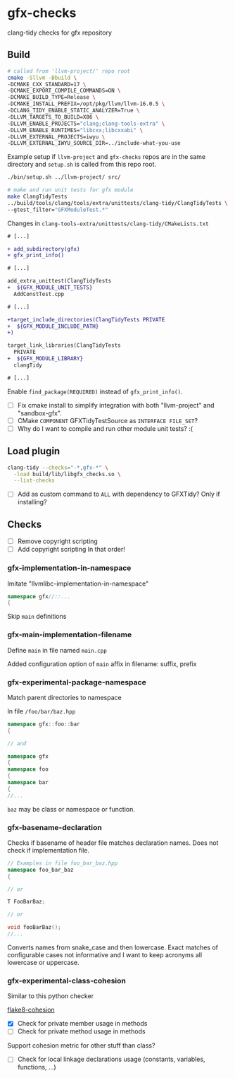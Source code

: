 # gfx-checks

clang-tidy checks for gfx repository

## Build

```sh
# called from 'llvm-project/' repo root
cmake -Sllvm -Bbuild \
-DCMAKE_CXX_STANDARD=17 \
-DCMAKE_EXPORT_COMPILE_COMMANDS=ON \
-DCMAKE_BUILD_TYPE=Release \
-DCMAKE_INSTALL_PREFIX=/opt/pkg/llvm/llvm-16.0.5 \
-DCLANG_TIDY_ENABLE_STATIC_ANALYZER=True \
-DLLVM_TARGETS_TO_BUILD=X86 \
-DLLVM_ENABLE_PROJECTS="clang;clang-tools-extra" \
-DLLVM_ENABLE_RUNTIMES="libcxx;libcxxabi" \
-DLLVM_EXTERNAL_PROJECTS=iwyu \
-DLLVM_EXTERNAL_IWYU_SOURCE_DIR=../include-what-you-use
```

Example setup if `llvm-project` and `gfx-checks` repos are in the
same directory and `setup.sh` is called from this repo root.

```sh
./bin/setup.sh ../llvm-project/ src/
```

```sh
# make and run unit tests for gfx module
make ClangTidyTests
../build/tools/clang/tools/extra/unittests/clang-tidy/ClangTidyTests \
--gtest_filter="GFXModuleTest.*"
```

Changes in `clang-tools-extra/unittests/clang-tidy/CMakeLists.txt`
```diff
# [...]

+ add_subdirectory(gfx)
+ gfx_print_info()

# [...]

add_extra_unittest(ClangTidyTests
+  ${GFX_MODULE_UNIT_TESTS}
  AddConstTest.cpp

# [...]

+target_include_directories(ClangTidyTests PRIVATE
+  ${GFX_MODULE_INCLUDE_PATH}
+)

target_link_libraries(ClangTidyTests
  PRIVATE
+  ${GFX_MODULE_LIBRARY}
  clangTidy

# [...]
```

Enable `find_package(REQUIRED)` instead of `gfx_print_info()`.
- [ ] Fix cmake install to simplify integration with both "llvm-project" and "sandbox-gfx".
- [ ] CMake `COMPONENT` GFXTidyTestSource as `INTERFACE FILE_SET`?
- [ ] Why do I want to compile and run other module unit tests? :(

## Load plugin

```bash
clang-tidy --checks="-*,gfx-*" \
  -load build/lib/libgfx_checks.so \
  --list-checks
```

- [ ] Add as custom command to `ALL` with dependency to GFXTidy? Only if installing?

## Checks

- [ ] Remove copyright scripting
- [ ] Add copyright scripting
In that order!

### gfx-implementation-in-namespace

Imitate "llvmlibc-implementation-in-namespace"

```cpp
namespace gfx//::...
{
```

Skip `main` definitions

### gfx-main-implementation-filename

Define `main` in file named `main.cpp`

Added configuration option of `main` affix in filename: suffix, prefix

### gfx-experimental-package-namespace

Match parent directories to namespace

In file `/foo/bar/baz.hpp`

```cpp
namespace gfx::foo::bar
{

// and

namespace gfx
{
namespace foo
{
namespace bar
{
//...
```

`baz` may be class or namespace or function.

### gfx-basename-declaration

Checks if basename of header file matches declaration names. Does not check if implementation file.

```cpp
// Examples in file foo_bar_baz.hpp
namespace foo_bar_baz
{

// or

T FooBarBaz;

// or

void fooBarBaz();
//...
```

Converts names from snake_case and then lowercase. Exact matches of configurable cases not informative and I want to keep acronyms all lowercase or uppercase.

### gfx-experimental-class-cohesion

Similar to this python checker

[flake8-cohesion](https://github.com/mschwager/cohesion)

- [x] Check for private member usage in methods
- [ ] Check for private method usage in methods

Support cohesion metric for other stuff than class?

- [ ] Check for local linkage declarations usage (constants, variables, functions, ...)

